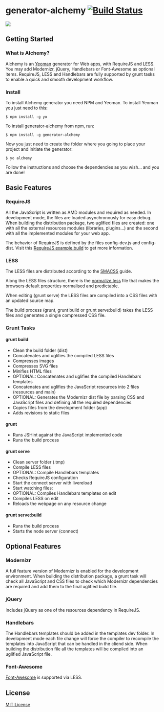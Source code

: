 # generator-alchemy [![Build Status](https://secure.travis-ci.org/marcol/generator-alchemy.png?branch=master)](https://travis-ci.org/marcol/generator-alchemy)

[![](https://github-camo.global.ssl.fastly.net/44bd1fb2ff06f905bfa0c44e9ad5f1729b1880c8/687474703a2f2f79656f6d616e2e696f2f6173736574732f696d672f79656f6d616e2d6d617374686561642e706e67)](http://yeoman.io)


## Getting Started

### What is Alchemy?

Alchemy is an [Yeoman](http://yeoman.io) generator for Web apps, with RequireJS and LESS. You may add Modernizr, jQuery, Handlebars or Font-Awesome as optional items. RequireJS, LESS and Handlebars are fully supported by grunt tasks to enable a quick and smooth development workflow.

### Install

To install Alchemy generator you need NPM and Yeoman. To install Yeoman you just need to this:

```
$ npm install -g yo
```

To install generator-alchemy from npm, run:

```
$ npm install -g generator-alchemy
```

Now you just need to create the folder where you going to place your project and initiate the generator:

```
$ yo alchemy
```

Follow the instructions and choose the dependencies as you wish... and you are done!


## Basic Features

### RequireJS

All the JavaScript is written as AMD modules and required as needed. In development mode, the files are loaded asynchronously for easy debug. When building the distribution package, two uglified files are created: one with all the external resources modules (libraries, plugins...) and the second with all the implemented modules for your web app.

The behavior of RequireJS is defined by the files config-dev.js and config-dist. Visit this [RequireJS example build](https://github.com/jrburke/r.js/blob/master/build/example.build.js) to get more information.

### LESS

The LESS files are distributed according to the [SMACSS](http://smacss.com/book/) guide.

Along the LESS files structure, there is the [normalize.less](https://github.com/additiveinverse/normalize.less) file that makes the browsers default properties normalised and predictable.

When editing (grunt serve) the LESS files are compiled into a CSS files with an updated source map.

The build process (grunt, grunt build or grunt serve:build) takes the LESS files and generates a single compressed CSS file.

### Grunt Tasks

#### grunt build

 * Clean the build folder (dist)
 * Concatenates and uglifies the compiled LESS files
 * Compresses images
 * Compresses SVG files
 * Minifies HTML files
 * OPTIONAL: Concatenates and uglifies the compiled Handlebars templates
 * Concatenates and uglifies the JavaScript resources into 2 files (resources and main)
 * OPTIONAL: Generates the Modernizr dist file by parsing CSS and JavaScript files and defining all the required dependencies
 * Copies files from the development folder (app)
 * Adds revisions to static files

#### grunt

 * Runs JSHint against the JavaScript implemented code
 * Runs the build process

#### grunt serve

 * Clean server folder (.tmp)
 * Compile LESS files
 * OPTIONAL: Compile Handlebars templates
 * Checks RequireJS configuration
 * Start the connect server with livereload
 * Start watching files:
  * OPTIONAL: Compiles Handlebars templates on edit
  * Compiles LESS on edit
  * Reloads the webpage on any resource change

#### grunt serve:build

 * Runs the build process
 * Starts the node server (connect)


## Optional Features

### Modernizr

A full feature version of Modernizr is enabled for the development environment. When building the distribution package, a grunt task will check all JavaScript and CSS files to check which Modernizr dependencies are required and add them to the final uglified build file.

### jQuery
Includes jQuery as one of the resources dependency in RequireJS.

### Handlebars

The Handlebars templates should be added in the templates dev folder. In development mode each file change will force the compiler to recompile the templates into JavaScript that can be handled in the cliend side.
When building the distribution file all the templates will be compiled into an uglified JavaScript file.

### Font-Awesome

[Font-Awesome](https://github.com/FortAwesome/Font-Awesome) is supported via LESS.

## License

[MIT License](http://en.wikipedia.org/wiki/MIT_License)
